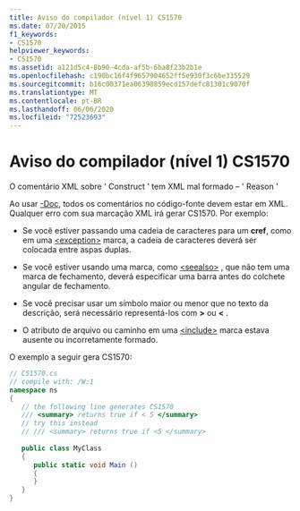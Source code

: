 ```yaml
---
title: Aviso do compilador (nível 1) CS1570
ms.date: 07/20/2015
f1_keywords:
- CS1570
helpviewer_keywords:
- CS1570
ms.assetid: a121d5c4-8b90-4cda-af5b-6ba8f23b2b1e
ms.openlocfilehash: c190bc16f4f9657904652ff5e930f3c6be335529
ms.sourcegitcommit: b16c00371ea06398859ecd157defc81301c9070f
ms.translationtype: MT
ms.contentlocale: pt-BR
ms.lasthandoff: 06/06/2020
ms.locfileid: "72523693"
---
```

# <a name="compiler-warning-level-1-cs1570"></a>Aviso do compilador (nível 1) CS1570
O comentário XML sobre ' Construct ' tem XML mal formado – ' Reason '  
  
 Ao usar [-Doc](../language-reference/compiler-options/doc-compiler-option.md), todos os comentários no código-fonte devem estar em XML. Qualquer erro com sua marcação XML irá gerar CS1570. Por exemplo:  
  
- Se você estiver passando uma cadeia de caracteres para um **cref**, como em uma [\<exception>](../programming-guide/xmldoc/exception.md) marca, a cadeia de caracteres deverá ser colocada entre aspas duplas.  
  
- Se você estiver usando uma marca, como [\<seealso>](../programming-guide/xmldoc/seealso.md) , que não tem uma marca de fechamento, deverá especificar uma barra antes do colchete angular de fechamento.  
  
- Se você precisar usar um símbolo maior ou menor que no texto da descrição, será necessário representá-los com **&gt;** ou **&lt;** .  
  
- O atributo de arquivo ou caminho em uma [\<include>](../programming-guide/xmldoc/include.md) marca estava ausente ou incorretamente formado.  
  
 O exemplo a seguir gera CS1570:  
  
```csharp  
// CS1570.cs  
// compile with: /W:1  
namespace ns  
{  
   // the following line generates CS1570  
   /// <summary> returns true if < 5 </summary>  
   // try this instead  
   // /// <summary> returns true if <5 </summary>  
  
   public class MyClass  
   {  
      public static void Main ()  
      {  
      }  
   }  
}  
```
